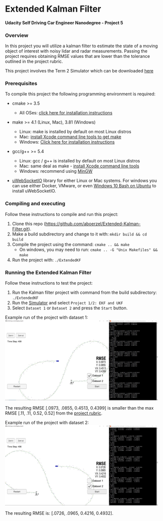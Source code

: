 # **Extended Kalman Filter**

#### Udacity Self Driving Car Engineer Nanodegree - Project 5

### Overview

In this project you will utilize a kalman filter to estimate the state of a moving object of interest with noisy lidar and radar measurements. Passing the project requires obtaining RMSE values that are lower than the tolerance outlined in the project rubric. 

This project involves the Term 2 Simulator which can be downloaded [here](https://github.com/udacity/self-driving-car-sim/releases)

### Prerequisites
To compile this project the following programming environment is required:

* cmake >= 3.5
  * All OSes: [click here for installation instructions](https://cmake.org/install/)
* make >= 4.1 (Linux, Mac), 3.81 (Windows)
  * Linux: make is installed by default on most Linux distros
  * Mac: [install Xcode command line tools to get make](https://developer.apple.com/xcode/features/)
  * Windows: [Click here for installation instructions](http://gnuwin32.sourceforge.net/packages/make.htm)
* gcc/g++ >= 5.4
  * Linux: gcc / g++ is installed by default on most Linux distros
  * Mac: same deal as make - [install Xcode command line tools](https://developer.apple.com/xcode/features/)
  * Windows: recommend using [MinGW](http://www.mingw.org/)
  
* [uWebSocketIO](https://github.com/uWebSockets/uWebSockets) library for either Linux or Mac systems. For windows you can use either Docker, VMware, or even [Windows 10 Bash on Ubuntu](https://www.howtogeek.com/249966/how-to-install-and-use-the-linux-bash-shell-on-windows-10/) to install uWebSocketIO.

### Compiling and executing
Follow these instructions to compile and run this project:

1. Clone this repo (https://github.com/aboerzel/Extended-Kalman-Filter.git).
2. Make a build subdirectory and change to it with: `mkdir build && cd build`
3. Compile the project using the command: `cmake .. && make` 
   * On windows, you may need to run: `cmake .. -G "Unix Makefiles" && make`
4. Run the project with: `./ExtendedKF `

### Running the Extended Kalman Filter
Follow these instructions to test the project:

1. Run the Kalman filter project with command from the build subdirectory: `./ExtendedKF `
2. Run the [Simulator](https://github.com/udacity/self-driving-car-sim/releases) and select `Project 1/2: EKF and UKF` 
3. Select `Dataset 1` or `Dataset 2` and press the `Start` button.

Example run of the project with dataset 1:
[![](output/Dataset-1.jpg)](https://youtu.be/pFqO0cQmuOU)

The resulting RMSE [.0973, .0855, 0.4513, 0.4399] is smaller than the max RMSE [.11, .11, 0.52, 0.52] from the [project rubric](https://review.udacity.com/#!/rubrics/748/view).

Example run of the project with dataset 2:
[![](output/Dataset-2.jpg)](https://youtu.be/eOe3gkz-CCo)

The resulting RMSE is: [.0726, .0965, 0.4216, 0.4932].

